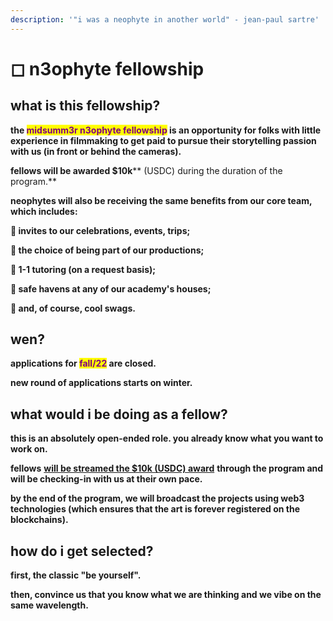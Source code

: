 ```yaml
---
description: '"i was a neophyte in another world" - jean-paul sartre'
---
```


# ◻ n3ophyte fellowship

## what is this fellowship?



**the **<mark style="color:purple;">**midsumm3r n3ophyte fellowship**</mark>** is an opportunity for folks with little experience in filmmaking to get paid to pursue their storytelling passion with us (in front or behind the cameras).**



**fellows will be awarded **<mark style="color:purple;">**$10k**</mark>** (USDC) during the duration of the program.**



**neophytes will also be receiving the same benefits from our core team, which includes:**

**🌹 invites to our celebrations, events, trips;**

**🌹 the choice of being part of our productions;**

**🌹 1-1 tutoring (on a request basis);**

**🌹 safe havens at any of our academy's houses;**

**🌹 and, of course, cool swags.**&#x20;



## wen?



**applications for **<mark style="color:purple;">**fall/22**</mark>** are closed.**

**new round of applications starts on winter.**



## what would i be doing as a fellow?



**this is an absolutely open-ended role. you already know what you want to work on.**&#x20;

**fellows** [**will be streamed the $10k (USDC) award**](https://sablier.finance/) **through the program and will be checking-in with us at their own pace.**

**by the end of the program, we will broadcast the projects using web3 technologies (which ensures that the art is forever registered on the blockchains).**



## how do i get selected?



**first, the classic "be yourself".**

**then, convince us that you know what we are thinking and we vibe on the same wavelength.**



